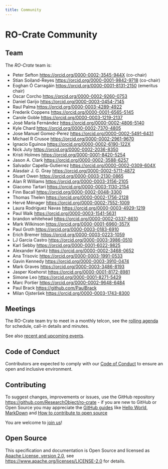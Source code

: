 ```yaml
---
title: Community
---
```

<!--
   Copyright 2019-2020 The University of Manchester and RO Crate contributors 
   <https://github.com/ResearchObject/ro-crate/graphs/contributors>

   Licensed under the Apache License, Version 2.0 (the "License");
   you may not use this file except in compliance with the License.
   You may obtain a copy of the License at

       http://www.apache.org/licenses/LICENSE-2.0

   Unless required by applicable law or agreed to in writing, software
   distributed under the License is distributed on an "AS IS" BASIS,
   WITHOUT WARRANTIES OR CONDITIONS OF ANY KIND, either express or implied.
   See the License for the specific language governing permissions and
   limitations under the License.
-->

# RO-Crate Community

## Team

The _RO-Crate_ team is:

* Peter Sefton <https://orcid.org/0000-0002-3545-944X> (co-chair)
* Stian Soiland-Reyes <https://orcid.org/0000-0001-9842-9718> (co-chair)
* Eoghan Ó Carragáin <https://orcid.org/0000-0001-8131-2150> (emeritus chair)
* Oscar Corcho <https://orcid.org/0000-0002-9260-0753>
* Daniel Garijo <https://orcid.org/0000-0003-0454-7145>
* Raul Palma <https://orcid.org/0000-0003-4289-4922>
* Frederik Coppens <https://orcid.org/0000-0001-6565-5145>
* Carole Goble <https://orcid.org/0000-0003-1219-2137>
* José María Fernández <https://orcid.org/0000-0002-4806-5140>
* Kyle Chard <https://orcid.org/0000-0002-7370-4805>
* Jose Manuel Gomez-Perez <https://orcid.org/0000-0002-5491-6431>
* Michael R Crusoe <https://orcid.org/0000-0002-2961-9670>
* Ignacio Eguinoa <https://orcid.org/0000-0002-6190-122X>
* Nick Juty <https://orcid.org/0000-0002-2036-8350>
* Kristi Holmes <https://orcid.org/0000-0001-8420-5254>
* Jason A. Clark <https://orcid.org/0000-0002-3588-6257>
* Salvador Capella-Gutierrez <https://orcid.org/0000-0002-0309-604X>
* Alasdair J. G. Gray <https://orcid.org/0000-0002-5711-4872>
* Stuart Owen <https://orcid.org/0000-0003-2130-0865>
* Alan R Williams <https://orcid.org/0000-0003-3156-2105>
* Giacomo Tartari <https://orcid.org/0000-0003-1130-2154>
* Finn Bacall <https://orcid.org/0000-0002-0048-3300>
* Thomas Thelen <https://orcid.org/0000-0002-1756-2128>
* Hervé Ménager <https://orcid.org/0000-0002-7552-1009>
* Laura Rodríguez Navas <https://orcid.org/0000-0003-4929-1219>
* Paul Walk <https://orcid.org/0000-0003-1541-5631>
* brandon whitehead <https://orcid.org/0000-0002-0337-8610>
* Mark Wilkinson <https://orcid.org/0000-0001-6960-357X>
* Paul Groth <https://orcid.org/0000-0003-0183-6910>
* Erich Bremer <https://orcid.org/0000-0003-0223-1059>
* LJ Garcia Castro <https://orcid.org/0000-0003-3986-0510>
* Karl Sebby <https://orcid.org/0000-0001-6022-9825>
* Alexander Kanitz <https://orcid.org/0000-0002-3468-0652>
* Ana Trisovic <https://orcid.org/0000-0003-1991-0533>
* Gavin Kennedy <https://orcid.org/0000-0003-3910-0474>
* Mark Graves <https://orcid.org/0000-0003-3486-8193>
* Jasper Koehorst <https://orcid.org/0000-0001-8172-8981>
* Simone Leo <https://orcid.org/0000-0001-8271-5429>
* Marc Portier <https://orcid.org/0000-0002-9648-6484>
* Paul Brack <https://github.com/PaulBrack>
* Milan Ojsteršek <https://orcid.org/0000-0003-1743-8300>

## Meetings

The RO-Crate team try to meet in a monthly telcon, see the [rolling agenda](https://s.apache.org/ro-crate-minutes) for schedule, call-in details and minutes.

See also [recent and upcoming events](outreach#upcoming-and-recent-events).

## Code of Conduct

Contributors are expected to comply with our [Code of Conduct](https://github.com/ResearchObject/ro-crate/blob/master/CODE_OF_CONDUCT.md) to ensure an open and inclusive environment.

## Contributing

To suggest changes, improvements or issues, use the GitHub repository <https://github.com/ResearchObject/ro-crate> - if you are new to GitHub or Open Source you may appreciate the [GitHub guides](https://guides.github.com/) like [Hello World](https://guides.github.com/activities/hello-world/), [MarkDown](https://guides.github.com/features/mastering-markdown/) and [How to contribute to open source](https://opensource.guide/how-to-contribute/)

You are welcome to [join us](https://github.com/ResearchObject/ro-crate/issues/1)! 

## Open Source

This specification and documentation is Open Source and licensed as [Apache License, version 2.0](https://github.com/ResearchObject/ro-crate/blob/master/LICENSE), see <https://www.apache.org/licenses/LICENSE-2.0> for details.

